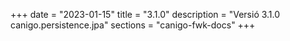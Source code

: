 +++
date        = "2023-01-15"
title       = "3.1.0"
description = "Versió 3.1.0 canigo.persistence.jpa"
sections    = "canigo-fwk-docs"
+++